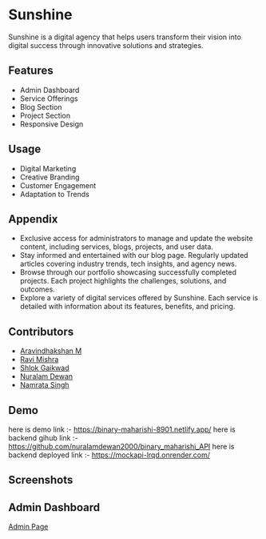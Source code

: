 # Sunshine

Sunshine is a digital agency that helps users transform their vision into digital success through innovative solutions and strategies. 


## Features

- Admin Dashboard
- Service Offerings
- Blog Section
- Project Section
- Responsive Design


## Usage

- Digital Marketing
- Creative Branding
- Customer Engagement
- Adaptation to Trends



## Appendix

- Exclusive access for administrators to manage and update the website content, including services, blogs, projects, and user data.
- Stay informed and entertained with our blog page. Regularly updated articles covering industry trends, tech insights, and agency news.
- Browse through our portfolio showcasing successfully completed projects. Each project highlights the challenges, solutions, and outcomes.
- Explore a variety of digital services offered by Sunshine. Each service is detailed with information about its features, benefits, and pricing.


## Contributors

- [Aravindhakshan M](https://github.com/aravindha2k)
- [Ravi Mishra](https://github.com/ravimishra007)
- [Shlok Gaikwad](https://github.com/ShlokGaikwad)
- [Nuralam Dewan](https://github.com/nuralamdewan2000)
- [Namrata Singh](https://github.com/10snamrata)




## Demo

here is demo link :- https://binary-maharishi-8901.netlify.app/
here is backend gihub link :- https://github.com/nuralamdewan2000/binary_maharishi_API
here is backend deployed link :- https://mockapi-lrqd.onrender.com/

## Screenshots

## Admin Dashboard
[Admin Page](https://drive.google.com/file/d/1Dgm_tspqxDuACPuLXX3xY-lVzypA51tz/view?usp=sharing)







